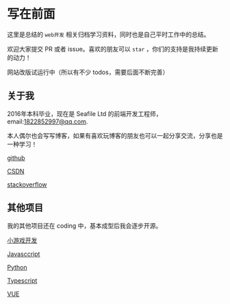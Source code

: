# 写在前面

这里是总结的 `web开发` 相关归档学习资料，同时也是自己平时工作中的总结。

欢迎大家提交 PR 或者 issue。喜欢的朋友可以 `star` ，你们的支持是我持续更新的动力！

网站改版试运行中（所以有不少 todos，需要后面不断完善）


## 关于我

2016年本科毕业，现在是 Seafile Ltd 的前端开发工程师，email:1822852997@qq.com.

本人偶尔也会写写博客，如果有喜欢玩博客的朋友也可以一起分享交流，分享也是一种学习！

[github](https://github.com/Michael18811380328)

[CSDN](https://blog.csdn.net/weixin_41697143)

[stackoverflow](https://stackoverflow.com/users/14245047/michael-an)

## 其他项目

我的其他项目还在 coding 中，基本成型后我会逐步开源。

[小游戏开发](https://github.com/Michael18811380328/game)

[Javasccript](https://github.com/Michael18811380328/HelloJS)

[Python](https://github.com/Michael18811380328/HelloPython)

[Typescript](https://github.com/Michael18811380328/HelloTs)

[VUE](https://github.com/Michael18811380328/HelloVUE)
